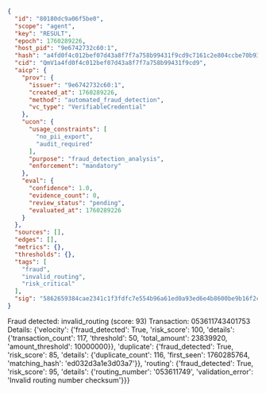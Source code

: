 ```json
{
  "id": "80180dc9a06f5be0",
  "scope": "agent",
  "key": "RESULT",
  "epoch": 1760289226,
  "host_pid": "9e6742732c60:1",
  "hash": "a4fd0f4c012bef07d43a8f7f7a758b99431f9cd9c7161c2e804ccbe70b93c68e",
  "cid": "QmV1a4fd0f4c012bef07d43a8f7f7a758b99431f9cd9",
  "aicp": {
    "prov": {
      "issuer": "9e6742732c60:1",
      "created_at": 1760289226,
      "method": "automated_fraud_detection",
      "vc_type": "VerifiableCredential"
    },
    "ucon": {
      "usage_constraints": [
        "no_pii_export",
        "audit_required"
      ],
      "purpose": "fraud_detection_analysis",
      "enforcement": "mandatory"
    },
    "eval": {
      "confidence": 1.0,
      "evidence_count": 0,
      "review_status": "pending",
      "evaluated_at": 1760289226
    }
  },
  "sources": [],
  "edges": [],
  "metrics": {},
  "thresholds": {},
  "tags": [
    "fraud",
    "invalid_routing",
    "risk_critical"
  ],
  "sig": "5862659384cae2341c1f3fdfc7e554b96a61ed0a93ed6e4b8600be9b16f2cdc9"
}
```

Fraud detected: invalid_routing (score: 93)
Transaction: 053611743401753
Details: {'velocity': {'fraud_detected': True, 'risk_score': 100, 'details': {'transaction_count': 117, 'threshold': 50, 'total_amount': 23839920, 'amount_threshold': 10000000}}, 'duplicate': {'fraud_detected': True, 'risk_score': 85, 'details': {'duplicate_count': 116, 'first_seen': 1760285764, 'matching_hash': 'ed032d3a1e3d03a7'}}, 'routing': {'fraud_detected': True, 'risk_score': 95, 'details': {'routing_number': '053611749', 'validation_error': 'Invalid routing number checksum'}}}